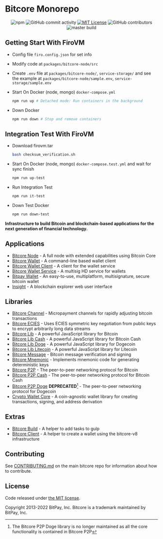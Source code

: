 # Bitcore Monorepo

  <p align="center">
  <img alt="npm" src="https://img.shields.io/npm/v/bitcore-lib">
  <img alt="GitHub commit activity" src="https://img.shields.io/github/commit-activity/m/bitpay/bitcore">
  <a href="https://opensource.org/licenses/MIT/" target="_blank"><img alt="MIT License" src="https://img.shields.io/badge/License-MIT-blue.svg" style="display: inherit;"/></a>
  <img alt="GitHub contributors" src="https://img.shields.io/github/contributors/bitpay/bitcore">
  <br>
 <img src="https://circleci.com/gh/bitpay/bitcore.svg?style=shield" alt="master build">
</p>

## Getting Start With FiroVM

- Config file `firo.config.json` for set info

- Modify code at `packages/bitcore-node/src`

- Create `.env` file at `packages/bitcore-node/`, `service-storage/` and see the example at `packages/bitcore-node/sample.env`, `service-storage/sample.env`

- Start On Docker (node, mongo) `docker-compose.yml`

  ```bash
  npm run up # Detached mode: Run containers in the background
  ```

- Down Docker

  ```bash
  npm run down # Stop and remove containers
  ```

## Integration Test With FiroVM

- Download firovm.tar

  ```bash
  bash checksum_verification.sh
  ```

- Start On Docker (node, mongo) `docker-compose.test.yml` and wait for sync finish

  ```bash
  npm run up-test
  ```

- Run Integration Test

  ```bash
  npm run it-test
  ```

- Down Test Docker

  ```bash
  npm run down-test
  ```

**Infrastructure to build Bitcoin and blockchain-based applications for the next generation of financial technology.**

## Applications

- [Bitcore Node](packages/bitcore-node) - A full node with extended capabilities using Bitcoin Core
- [Bitcore Wallet](packages/bitcore-wallet) - A command-line based wallet client
- [Bitcore Wallet Client](packages/bitcore-wallet-client) - A client for the wallet service
- [Bitcore Wallet Service](packages/bitcore-wallet-service) - A multisig HD service for wallets
- [Bitpay Wallet](https://github.com/bitpay/copay) - An easy-to-use, multiplatform, multisignature, secure bitcoin wallet
- [Insight](packages/insight) - A blockchain explorer web user interface

## Libraries

- [Bitcore Channel](https://github.com/bitpay/bitcore-channel) - Micropayment channels for rapidly adjusting bitcoin transactions
- [Bitcore ECIES](https://github.com/bitpay/bitcore-ecies) - Uses ECIES symmetric key negotiation from public keys to encrypt arbitrarily long data streams
- [Bitcore Lib](packages/bitcore-lib) - A powerful JavaScript library for Bitcoin
- [Bitcore Lib Cash](packages/bitcore-lib-cash) - A powerful JavaScript library for Bitcoin Cash
- [Bitcore Lib Doge](packages/bitcore-lib-doge) - A powerful JavaScript library for Dogecoin
- [Bitcore Lib Litecoin](packages/bitcore-lib-ltc) - A powerful JavaScript library for Litecoin
- [Bitcore Message](https://github.com/bitpay/bitcore-message) - Bitcoin message verification and signing
- [Bitcore Mnemonic](packages/bitcore-mnemonic) - Implements mnemonic code for generating deterministic keys
- [Bitcore P2P](packages/bitcore-p2p) - The peer-to-peer networking protocol for Bitcoin
- [Bitcore P2P Cash](packages/bitcore-p2p-cash) - The peer-to-peer networking protocol for Bitcoin Cash
- [Bitcore P2P Doge](packages/bitcore-p2p-doge) **DEPRECATED**[^1] - The peer-to-peer networking protocol for Dogecoin
- [Crypto Wallet Core](packages/crypto-wallet-core) - A coin-agnostic wallet library for creating transactions, signing, and address derivation

## Extras

- [Bitcore Build](packages/bitcore-build) - A helper to add tasks to gulp
- [Bitcore Client](packages/bitcore-client) - A helper to create a wallet using the bitcore-v8 infrastructure

## Contributing

See [CONTRIBUTING.md](https://github.com/bitpay/bitcore/blob/master/Contributing.md) on the main bitcore repo for information about how to contribute.

## License

Code released under [the MIT license](https://github.com/bitpay/bitcore/blob/master/LICENSE).

Copyright 2013-2022 BitPay, Inc. Bitcore is a trademark maintained by BitPay, Inc.

[^1]: The Bitcore P2P Doge library is no longer maintained as all the core functionality is contained in Bitcore P2P
